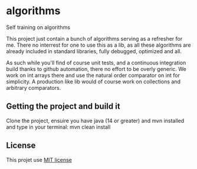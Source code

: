 # algorithms
Self training on algorithms

This project just contain a bunch of algorithms serving as a refresher for me. 
There no interrest for one to use this as a lib, as all these algorithms are already included in standard libraries, 
fully debugged, optimized and all. 

As such while you'll find of course unit tests, and a continuous integration build thanks to github automation, 
there no effort to be overly generic. We work on int arrays there and use the natural order comparator on int for simplicity. 
A production like lib would of course work on collections and arbitrary comparators.

## Getting the project and build it
Clone the project, ensuire you have java (14 or greater) and mvn installed and type in your terminal:
mvn clean install

## License

This projet use [MIT license](LICENSE)
